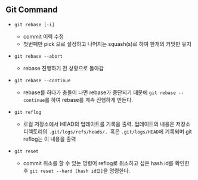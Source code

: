 ## Git Command

- `git rebase [-i]`
    - commit 이력 수정
    - 첫번째만 pick 으로 설정하고 나머지는 squash(s)로 하여 한개의 커밋만 유지

- `git rebase --abort`
    - rebase 진행하기 전 상황으로 돌아감

- `git rebase --continue`
    - rebase를 하다가 충돌이 나면 rebase가 중단되기 때문에 `git rebase --continue`를 하여 rebase를 계속 진행하게 만든다.

- `git reflog`
    - 로컬 저장소에서 HEAD의 업데이트를 기록을 출력. 업데이트의 내용은 저장소 디렉토리의 `.git/logs/refs/heads/. `혹은 `.git/logs/HEAD`에 기록되며 git reflog는 이 내용을 출력

- `git reset`
    - commit 취소를 할 수 있는 명령어 reflog로 취소하고 싶은 hash id를 확인한 후 `git reset --hard [hash id값]`을 명령한다.
